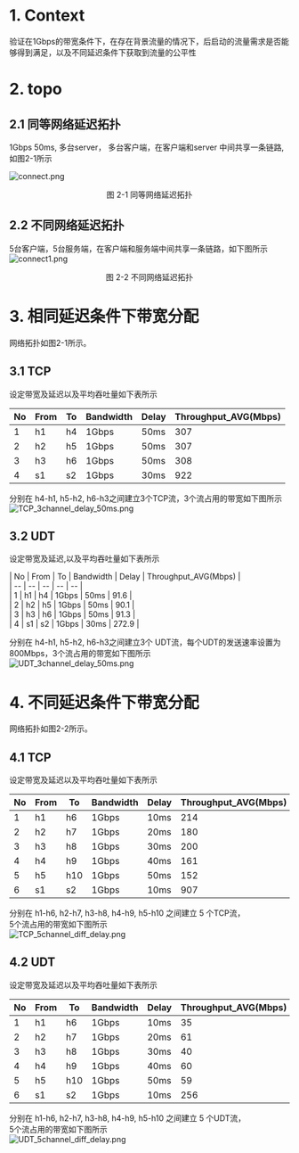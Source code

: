 # 1. Context

验证在1Gbps的带宽条件下，在存在背景流量的情况下，后启动的流量需求是否能够得到满足，以及不同延迟条件下获取到流量的公平性  

# 2. topo
## 2.1 同等网络延迟拓扑
1Gbps 50ms, 多台server， 多台客户端，在客户端和server 中间共享一条链路,如图2-1所示  

![connect.png](./connect.png)  
<center> 图 2-1 同等网络延迟拓扑 </center>

## 2.2 不同网络延迟拓扑
 5台客户端，5台服务端，在客户端和服务端中间共享一条链路，如下图所示
 ![connect1.png](./connect1.png)  
 <center> 图 2-2 不同网络延迟拓扑 </center>

# 3. 相同延迟条件下带宽分配  

网络拓扑如图2-1所示。  

## 3.1 TCP   

设定带宽及延迟以及平均吞吐量如下表所示  

| No | From | To | Bandwidth | Delay | Throughput_AVG(Mbps) |  
| -- | -- | -- | -- | -- | -- |  
| 1 | h1 | h4 | 1Gbps | 50ms | 307 |  
| 2 | h2 | h5 | 1Gbps | 50ms | 307 |  
| 3 | h3 | h6 | 1Gbps | 50ms | 308 |  
| 4 | s1 | s2 | 1Gbps | 30ms | 922 |  

分别在 h4-h1, h5-h2, h6-h3之间建立3个TCP流，3个流占用的带宽如下图所示  
![TCP_3channel_delay_50ms.png](./tcp/TCP_3channel_delay_50ms.png)

## 3.2 UDT  

设定带宽及延迟,以及平均吞吐量如下表所示  

| No | From | To | Bandwidth | Delay | Throughput_AVG(Mbps) |   
| -- | -- | -- | -- | -- |  
| 1 | h1 | h4 | 1Gbps | 50ms | 91.6 |  
| 2 | h2 | h5 | 1Gbps | 50ms | 90.1 |  
| 3 | h3 | h6 | 1Gbps | 50ms | 91.3 |  
| 4 | s1 | s2 | 1Gbps | 30ms | 272.9 |  

分别在 h4-h1, h5-h2, h6-h3之间建立3个 UDT流，每个UDT的发送速率设置为800Mbps，3个流占用的带宽如下图所示  
![UDT_3channel_delay_50ms.png](./udt/UDT_3channel_delay_50ms.png)

# 4. 不同延迟条件下带宽分配  

网络拓扑如图2-2所示。  

## 4.1 TCP   

设定带宽及延迟以及平均吞吐量如下表所示  

| No | From | To | Bandwidth | Delay | Throughput_AVG(Mbps) |  
| -- | -- | -- | -- | -- | -- |  
| 1 | h1 | h6  | 1Gbps | 10ms | 214 |  
| 2 | h2 | h7  | 1Gbps | 20ms | 180 |  
| 3 | h3 | h8  | 1Gbps | 30ms | 200 |  
| 4 | h4 | h9  | 1Gbps | 40ms | 161 |  
| 5 | h5 | h10 | 1Gbps | 50ms | 152 |  
| 6 | s1 | s2 | 1Gbps | 10ms | 907 |  

分别在 h1-h6, h2-h7, h3-h8, h4-h9, h5-h10 之间建立 5 个TCP流，  
5个流占用的带宽如下图所示  
![TCP_5channel_diff_delay.png](./tcp/TCP_5channel_diff_delay.png)

## 4.2 UDT
设定带宽及延迟以及平均吞吐量如下表所示  

| No | From | To | Bandwidth | Delay | Throughput_AVG(Mbps) |  
| -- | -- | -- | -- | -- | -- |  
| 1 | h1 | h6  | 1Gbps | 10ms | 35 |  
| 2 | h2 | h7  | 1Gbps | 20ms | 61 |  
| 3 | h3 | h8  | 1Gbps | 30ms | 40 |  
| 4 | h4 | h9  | 1Gbps | 40ms | 60 |  
| 5 | h5 | h10 | 1Gbps | 50ms | 59 |  
| 6 | s1 | s2 | 1Gbps | 10ms | 256 |  

分别在 h1-h6, h2-h7, h3-h8, h4-h9, h5-h10 之间建立 5 个UDT流，  
5个流占用的带宽如下图所示  
![UDT_5channel_diff_delay.png](./udt/UDT_5channel_diff_delay.png)
